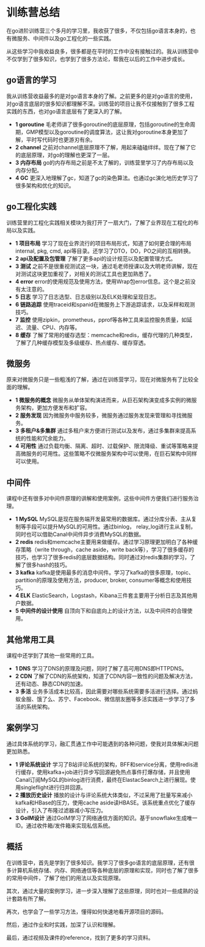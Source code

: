 # 训练营总结
在go进阶训练营三个多月的学习里，我收获了很多，不仅包括go语言本身的，也有微服务、中间件以及go工程化的一些实践。

从这些学习中我收益良多，很多都是在平时的工作中没有接触过的。我从训练营中不仅学到了很多知识，也学到了很多方法论，帮我在以后的工作中进步成长。

## go语言的学习
我从训练营收益最多的是对go语言本身的了解。之前更多的是对go语言的使用，对go语言底层的很多知识都理解不深。训练营的项目让我不仅接触到了很多工程实践的东西，也对go语言底层有了更深入的了解。

* **1 goroutine** 毛老师讲了很多goroutine的底层原理，包括goroutine的生命周期，GMP模型以及goroutine的调度算法，这让我对goroutine本身更加了解，平时写代码时也更游刃有余。
* **2 channel** 之前对channel底层原理不了解，用起来磕磕绊绊。现在了解了它的底层原理，对go的理解也更深了一层。
* **3 内存布局** go的内存布局之前是不太了解的，训练营里学习了内存布局以及内存分配。
* **4 GC** 更深入地理解了gc，知道了gc的染色算法。也通过gc演化地历史学习了很多架构和优化的知识。

## go工程化实践
训练营里的工程化实践相关模块为我打开了一扇大门，了解了业界现在工程化的布局以及实践。

* **1 项目布局** 学习了现在业界流行的项目布局形式，知道了如何更合理的布局internal, pkg, cmd, api等目录。还学习了DTO，DO，PO之间的互相转换。
* **2 api及配置及包管理** 了解了更多api的设计规范以及配置管理方式。
* **3 测试** 之前不是很重视测试这一块，通过毛老师授课以及大明老师讲解，现在对测试这块更加重视了，对相关的测试工具也更加熟悉了。
* **4 error** error的使用规范及使用方法，使用Wrap包error信息。这个是之前没有太注意的。
* **5 日志** 学习了日志选型、日志级别以及ELK处理和呈现日志。
* **6 链路追踪** 使用traceid和spanid在微服务上下游追踪请求，以及采样和观测技巧。
* **7 监控** 使用zipkin，prometheus，pprof等各种工具来监控服务质量，如延迟、流量、CPU、内存等。
* **8 缓存** 了解了常用的缓存选型：memcache和redis，缓存代理的几种类型，了解了几种缓存模型及多级缓存、热点缓存、缓存穿透。

## 微服务
原来对微服务只是一些粗浅的了解，通过在训练营学习，现在对微服务有了比较全面的理解。
* **1 微服务的概念** 微服务从单体架构演进而来，从巨石架构演变成多实例的微服务架构，更加方便发布和扩容。
* **2 服务发现** 因为微服务中服务较多，微服务通过服务发现来管理和寻找微服务。
* **3 多租户&多集群** 通过多租户来方便进行测试以及发布，通过多集群来提高系统的性能和冗余能力。
* **4 可用性** 通过负载均衡、隔离、超时、过载保护、限流降级、重试等策略来提高微服务的可用性。这些策略不仅微服务架构中可以使用，在巨石架构中同样可以使用。

## 中间件
课程中还有很多对中间件原理的讲解和使用案例，这些中间件方便我们进行服务治理。
* **1 MySQL** MySQL是现在服务端开发最常用的数据库。通过分库分表、主从复制等手段可以提升MySQL的可用性。通过binlog， relay_log进行主从复制，同时也可以借助Canal中间件异步消费MySQL的数据。
* **2 redis** redis和memcache主要用来做缓存。通过学习原理更加明白了各种缓存策略（write through，cache aside，write back等），学习了很多缓存的技巧，也学习了很多redis的底层数据结构。同时通过对redis集群的学习，了解了很多hash的技巧。
* **3 kafka** kafka是使用最多的消息中间件。学习了kafka的很多原理，topic、partition的原理及使用方法，producer, broker, consumer等概念和使用技巧。
* **4 ELK** ElasticSearch，Logstash，Kibana三件套主要用于分析日志及其他用户数据。
* **5 中间件的设计使用** 自顶向下和自底向上的设计方法，以及中间件的合理使用。

## 其他常用工具
课程中还学到了其他一些常用的工具。
* **1 DNS** 学习了DNS的原理及问题，同时了解了高可用DNS即HTTPDNS。
* **2 CDN** 了解了CDN的系统架构，知道了CDN内容一致性的问题及解决方法，还有动态、静态CDN的加速。
* **3 多活** 业务多活成本比较高，因此需要对哪些系统需要多活进行选择。通过蚂蚁金服、饿了么、苏宁、Facebook、微信朋友圈等多活实践进一步学习了多活的系统架构。

## 案例学习
通过具体系统的学习，融汇贯通工作中可能遇到的各种问题，使我对具体解决问题更加熟悉。
* **1 评论系统设计** 学习了B站评论系统的架构，BFF和service分离，使用redis进行缓存，使用kafka+job进行异步写回源避免热点事件打爆存储，并且使用Canal订阅MySQL的binlog进行消费，最终在ElastacSearch上进行展现。使用singleflight进行归并回源。
* **2 播放历史设计** 播放的设计与评论系统大体类似，不过采用了批量写来减小kafka和HBase的压力，使用cache aside读HBASE。该系统重点优化了缓存设计，引入了布隆过滤器减小写压力。
* **3 GoIM设计** 通过GoIM学习了网络通信方面的知识。基于snowflake生成唯一ID。通过收件箱/发件箱来实现私信系统。

## 概括
在训练营中，首先是学到了很多知识。我学习了很多go语言的底层原理，还有很多计算机系统存储、内存、网络通信等各种底层的原理和实现，同时也了解了很多的常用中间件，了解了他们的用法以及实现原理。

其次，通过大量的案例学习，进一步深入理解了这些原理，同时也对一些成熟的设计套路有所了解。

再次，也学会了一些学习方法，懂得如何快速地看开源项目的源码。

然后，通过作业和时实践，加深了认识和理解。

最后，通过视频及课件的reference，找到了更多的学习资料。
